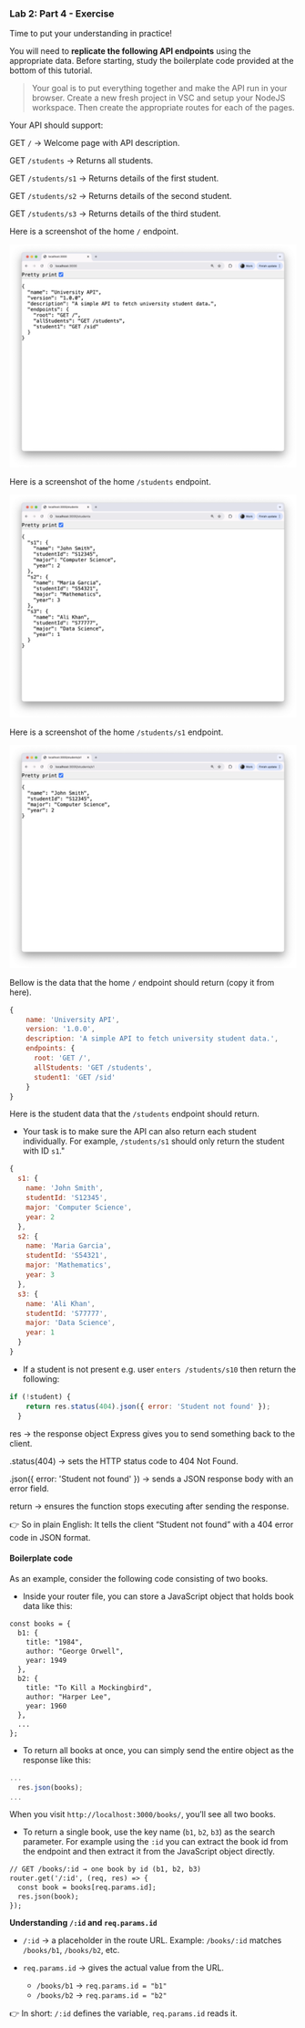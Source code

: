 ### Lab 2: Part 4 - Exercise

Time to put your understanding in practice!

You will need to **replicate the following API endpoints** using the appropriate data.  Before starting, study the boilerplate code provided at the bottom of this tutorial.  

> Your goal is to put everything together and make the API run in your browser. Create a new fresh project in VSC and setup your NodeJS workspace. Then create the appropriate routes for each of the pages.

Your API should support:

GET `/` → Welcome page with API description.

GET `/students` → Returns all students.

GET `/students/s1` → Returns details of the first student.

GET `/students/s2` → Returns details of the second student.

GET `/students/s3` → Returns details of the third student.

Here is a screenshot of the home `/` endpoint.  

![ex1](assets/ex1.png)

Here is a screenshot of the home `/students` endpoint.  

![ex2](assets/ex2.png)

Here is a screenshot of the home `/students/s1` endpoint.  

![ex3](assets/ex3.png)

Bellow is the data that the home `/` endpoint should return (copy it from here).

```js
{
    name: 'University API',
    version: '1.0.0',
    description: 'A simple API to fetch university student data.',
    endpoints: {
      root: 'GET /',
      allStudents: 'GET /students',
      student1: 'GET /sid'
    }
}
```

Here is the student data that the `/students` endpoint should return. 

* Your task is to make sure the API can also return each student individually. For example, `/students/s1` should only return the student with ID `s1`."

```js
{
  s1: {
    name: 'John Smith',
    studentId: 'S12345',
    major: 'Computer Science',
    year: 2
  },
  s2: {
    name: 'Maria Garcia',
    studentId: 'S54321',
    major: 'Mathematics',
    year: 3
  },
  s3: {
    name: 'Ali Khan',
    studentId: 'S77777',
    major: 'Data Science',
    year: 1
  }
}
```

* If a student is not present e.g. user `enters /students/s10` then return the following:

```js
if (!student) {
    return res.status(404).json({ error: 'Student not found' });
  }
```

res → the response object Express gives you to send something back to the client.

.status(404) → sets the HTTP status code to 404 Not Found.

.json({ error: 'Student not found' }) → sends a JSON response body with an error field.

return → ensures the function stops executing after sending the response.

👉 So in plain English:
It tells the client “Student not found” with a 404 error code in JSON format.

#### Boilerplate code

As an example, consider the following code consisting of two books.

* Inside your router file, you can store a JavaScript object that holds book data like this:

```
const books = {
  b1: {
    title: "1984",
    author: "George Orwell",
    year: 1949
  },
  b2: {
    title: "To Kill a Mockingbird",
    author: "Harper Lee",
    year: 1960
  },
  ...
};
```

* To return all books at once, you can simply send the entire object as the response like this:

```js
...
  res.json(books);
...
```

When you visit `http://localhost:3000/books/`, you’ll see all two books.

* To return a single book, use the key name (`b1`, `b2`, `b3`) as the search parameter. 
  For example using the `:id` you can extract the book id from the endpoint and then extract it from the JavaScript object directly.

```
// GET /books/:id → one book by id (b1, b2, b3)
router.get('/:id', (req, res) => {
  const book = books[req.params.id];
  res.json(book);
});
```

**Understanding `/:id` and `req.params.id`**

- `/:id` → a placeholder in the route URL.
  Example: `/books/:id` matches `/books/b1`, `/books/b2`, etc.  

- `req.params.id` → gives the actual value from the URL.  
  - `/books/b1` → `req.params.id = "b1"`  
  - `/books/b2` → `req.params.id = "b2"`  

👉 In short: `/:id` defines the variable, `req.params.id` reads it.
